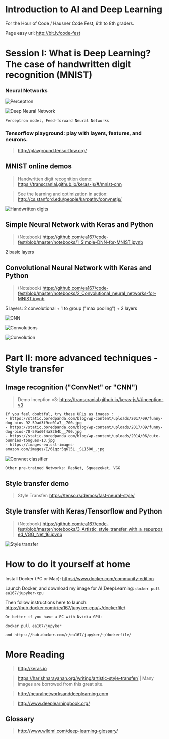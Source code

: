 # Introduction to AI and Deep Learning
For the Hour of Code / Hausner Code Fest, 6th to 8th graders.

Page easy url: http://bit.ly/code-fest

<!--
// http://52.45.136.140:8888
// 172.30.1.57

Explain here how to:
- install Docker (link for Mac)
- create local folder for Docker and make sure it is shared in preferences
- docker pull ea167/code-fest
- launch docker image
- open Chrome and connect to Jupyter
-->

###  
# Session I: What is Deep Learning? The case of handwritten digit recognition (MNIST)

### Neural Networks

![Perceptron](https://harishnarayanan.org/images/writing/artistic-style-transfer/neuron.gif)

![Deep Neural Network](https://harishnarayanan.org/images/writing/artistic-style-transfer/neural-network-2-hidden.svg)

    Perceptron model, Feed-forward Neural Networks


### Tensorflow playground: play with layers, features, and neurons.

> http://playground.tensorflow.org/

## MNIST online demos

> Handwritten digit recognition demo:
> https://transcranial.github.io/keras-js/#/mnist-cnn

> See the learning and optimization in action:
> http://cs.stanford.edu/people/karpathy/convnetjs/


![Handwritten digits](https://harishnarayanan.org/images/writing/artistic-style-transfer/mnist-sample.png)


## Simple Neural Network with Keras and Python

> (Notebook) https://github.com/ea167/code-fest/blob/master/notebooks/1_Simple-DNN-for-MNIST.ipynb

2 basic layers


## Convolutional Neural Network with Keras and Python

> (Notebook) https://github.com/ea167/code-fest/blob/master/notebooks/2_Convolutional_neural_networks-for-MNIST.ipynb

5 layers: 2 convolutional + 1 to group ("max pooling") + 2 layers



![CNN](https://leonardoaraujosantos.gitbooks.io/artificial-inteligence/content/Images/ConvnetDiagram.png)

![Convolutions](https://harishnarayanan.org/images/writing/artistic-style-transfer/mnist-web-demo.png)

![Convolution](https://harishnarayanan.org/images/writing/artistic-style-transfer/conv-layer.gif)



###  
# Part II: more advanced techniques - Style transfer

## Image recognition ("ConvNet" or "CNN")

> Demo Inception v3: https://transcranial.github.io/keras-js/#/inception-v3

    If you feel doubtful, try these URLs as images :
    - https://static.boredpanda.com/blog/wp-content/uploads/2017/09/funny-dog-bios-92-59ad3f9cd01a7__700.jpg
    - https://static.boredpanda.com/blog/wp-content/uploads/2017/09/funny-dog-bios-70-59ad0f4a8264b__700.jpg
    - https://static.boredpanda.com/blog/wp-content/uploads/2014/06/cute-bunnies-tongues-13.jpg
    - https://images-eu.ssl-images-amazon.com/images/I/61qzr5q6l5L._SL1500_.jpg

![Convnet classifier](https://harishnarayanan.org/images/writing/artistic-style-transfer/representation-learning.png)

    Other pre-trained Networks: ResNet, SqueezeNet, VGG


## Style transfer demo

> Style Transfer:
> https://tenso.rs/demos/fast-neural-style/

## Style transfer with Keras/Tensorflow and Python

> (Notebook) https://github.com/ea167/code-fest/blob/master/notebooks/3_Artistic_style_transfer_with_a_repurposed_VGG_Net_16.ipynb

![Style transfer](https://dmtyylqvwgyxw.cloudfront.net/instances/132/uploads/images/custom_image/image/1581/normal_Slide11.JPG?v=1508001718)


###  
# How to do it yourself at home

Install Docker (PC or Mac): https://www.docker.com/community-edition

Launch Docker, and download my image for AI|DeepLearning:
`docker pull ea167/jupyker-cpu`

Then follow instructions here to launch:
https://hub.docker.com/r/ea167/jupyker-cpu/~/dockerfile/

    Or better if you have a PC with Nvidia GPU:

    docker pull ea167/jupyker

    and https://hub.docker.com/r/ea167/jupyker/~/dockerfile/


# More Reading

> http://keras.io

> https://harishnarayanan.org/writing/artistic-style-transfer/  | Many images are borrowed from this great site.

> http://neuralnetworksanddeeplearning.com

> http://www.deeplearningbook.org/


## Glossary

> http://www.wildml.com/deep-learning-glossary/
